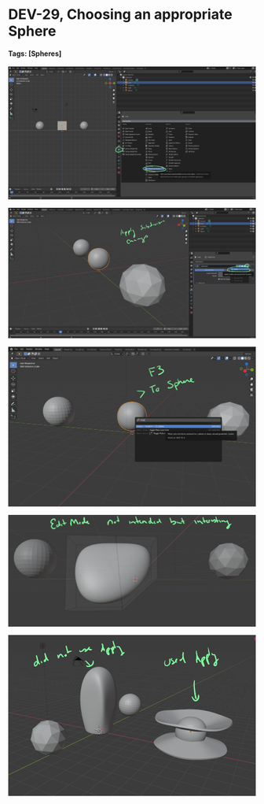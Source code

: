 # DEV-29, Choosing an appropriate Sphere
#### Tags: [Spheres]

![](../images/DEV-29-A.png) 

![](../images/DEV-29-B.png) 

![](../images/DEV-29-C.png) 

![](../images/DEV-29-D.png) 

![](../images/DEV-29-E.png) 